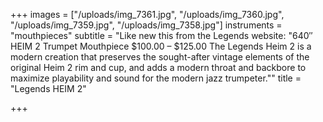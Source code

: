 +++
images = ["/uploads/img_7361.jpg", "/uploads/img_7360.jpg", "/uploads/img_7359.jpg", "/uploads/img_7358.jpg"]
instruments = "mouthpieces"
subtitle = "Like new this from the Legends website: \"640″ HEIM 2 Trumpet Mouthpiece $100.00 – $125.00 The Legends Heim 2 is a modern creation that preserves the sought-after vintage elements of the original Heim 2 rim and cup, and adds a modern throat and backbore to maximize playability and sound for the modern jazz trumpeter.\""
title = "Legends HEIM 2"

+++
